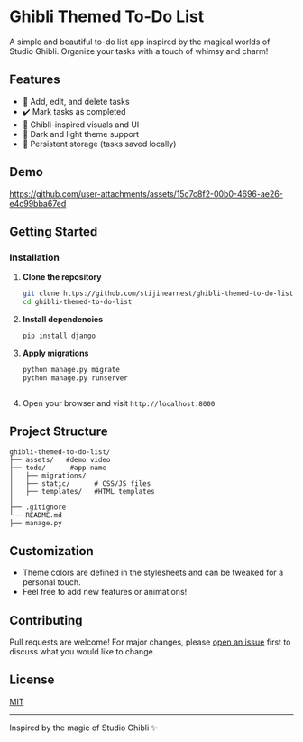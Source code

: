 
# Ghibli Themed To-Do List

A simple and beautiful to-do list app inspired by the magical worlds of Studio Ghibli. Organize your tasks with a touch of whimsy and charm!

## Features

- 📝 Add, edit, and delete tasks
- ✔️ Mark tasks as completed
- 🎨 Ghibli-inspired visuals and UI
- 🌙 Dark and light theme support
- 💾 Persistent storage (tasks saved locally)

## Demo

https://github.com/user-attachments/assets/15c7c8f2-00b0-4696-ae26-e4c99bba67ed


## Getting Started

### Installation

1. **Clone the repository**
   ```bash
   git clone https://github.com/stijinearnest/ghibli-themed-to-do-list.git
   cd ghibli-themed-to-do-list
   ```

2. **Install dependencies**
   ```bash
   pip install django


3. **Apply migrations**
   ```bash
   python manage.py migrate
   python manage.py runserver



4. Open your browser and visit `http://localhost:8000`

## Project Structure

```
ghibli-themed-to-do-list/
├── assets/   #demo video
├── todo/      #app name
│   ├── migrations/    
│   ├── static/      # CSS/JS files
│   ├── templates/   #HTML templates 
│       
├── .gitignore
└── README.md
├── manage.py
```

## Customization

- Theme colors are defined in the stylesheets and can be tweaked for a personal touch.
- Feel free to add new features or animations!

## Contributing

Pull requests are welcome! For major changes, please [open an issue](https://github.com/stijinearnest/ghibli-themed-to-do-list/issues) first to discuss what you would like to change.

## License

[MIT](LICENSE)

---

Inspired by the magic of Studio Ghibli ✨






